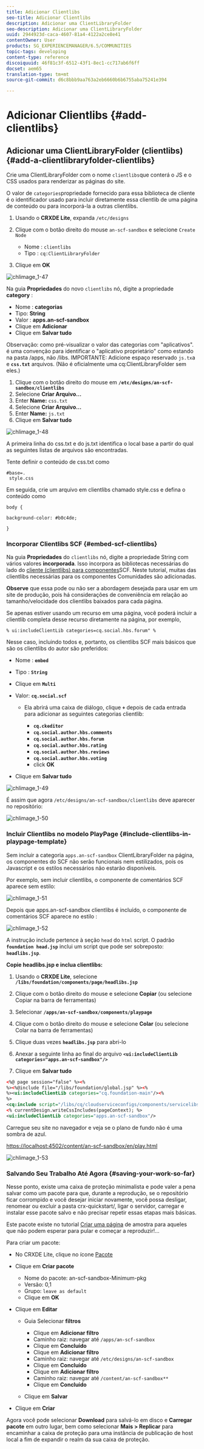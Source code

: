 ```yaml
---
title: Adicionar Clientlibs
seo-title: Adicionar Clientlibs
description: Adicionar uma ClientLibraryFolder
seo-description: Adicionar uma ClientLibraryFolder
uuid: 2944923d-caca-4607-81a4-4122a2ce8e41
contentOwner: User
products: SG_EXPERIENCEMANAGER/6.5/COMMUNITIES
topic-tags: developing
content-type: reference
discoiquuid: 46f81c3f-6512-43f1-8ec1-cc717ab6f6ff
docset: aem65
translation-type: tm+mt
source-git-commit: d6c8bbb9aa763a2eb6660b6b6755aba75241e394

---
```



# Adicionar Clientlibs {#add-clientlibs}

## Adicionar uma ClientLibraryFolder (clientlibs) {#add-a-clientlibraryfolder-clientlibs}

Crie uma ClientLibraryFolder com o nome `clientlibs`que conterá o JS e o CSS usados para renderizar as páginas do site.

O valor de `categories`propriedade fornecido para essa biblioteca de cliente é o identificador usado para incluir diretamente essa clientlib de uma página de conteúdo ou para incorporá-la a outras clientlibs.

1. Usando o **CRXDE Lite**, expanda `/etc/designs`

1. Clique com o botão direito do mouse `an-scf-sandbox` e selecione `Create Node`

   * Nome : `clientlibs`
   * Tipo : `cq:ClientLibraryFolder`

1. Clique em **OK**

![chlimage_1-47](assets/chlimage_1-47.png)

Na guia **Propriedades** do novo `clientlibs` nó, digite a propriedade **category** :

* Nome : **categorias**
* Tipo: **String**
* Valor : **apps.an-scf-sandbox**
* Clique em **Adicionar**
* Clique em **Salvar tudo**

Observação: como pré-visualizar o valor das categorias com &quot;aplicativos&quot;. é uma convenção para identificar o &quot;aplicativo proprietário&quot; como estando na pasta /apps, não /libs.  IMPORTANTE: Adicione espaço reservado `js.tx`a e **`css.txt`** arquivos. (Não é oficialmente uma cq:ClientLibraryFolder sem eles.)

1. Clique com o botão direito do mouse em **`/etc/designs/an-scf-sandbox/clientlibs`**
1. Selecione **Criar Arquivo...**
1. Enter **Name:** `css.txt`
1. Selecione **Criar Arquivo...**
1. Enter **Name:** `js.txt`
1. Clique em **Salvar tudo**

![chlimage_1-48](assets/chlimage_1-48.png)

A primeira linha do css.txt e do js.txt identifica o local base a partir do qual as seguintes listas de arquivos são encontradas.

Tente definir o conteúdo de css.txt como

```
#base=.
 style.css
```

Em seguida, crie um arquivo em clientlibs chamado style.css e defina o conteúdo como

`body {`

`background-color: #b0c4de;`

`}`

### Incorporar Clientlibs SCF {#embed-scf-clientlibs}

Na guia **Propriedades** do `clientlibs` nó, digite a propriedade String com vários valores **incorporada**. Isso incorpora as bibliotecas necessárias do lado do [cliente (clientlibs) para componentes](/help/communities/client-customize.md#clientlibs-for-scf)SCF. Neste tutorial, muitas das clientlibs necessárias para os componentes Comunidades são adicionadas.

**Observe** que essa pode ou não ser a abordagem desejada para usar em um site de produção, pois há considerações de conveniência em relação ao tamanho/velocidade dos clientlibs baixados para cada página.

Se apenas estiver usando um recurso em uma página, você poderá incluir a clientlib completa desse recurso diretamente na página, por exemplo,

`% ui:includeClientLib categories=cq.social.hbs.forum" %`

Nesse caso, incluindo todos e, portanto, os clientlibs SCF mais básicos que são os clientlibs do autor são preferidos:

* Nome : **`embed`**
* Tipo : **`String`**
* Clique em **`Multi`**
* Valor: **`cq.social.scf`**

   * Ela abrirá uma caixa de diálogo, clique **`+`** depois de cada entrada para adicionar as seguintes categorias clientlib:

      * **`cq.ckeditor`**
      * **`cq.social.author.hbs.comments`**
      * **`cq.social.author.hbs.forum`**
      * **`cq.social.author.hbs.rating`**
      * **`cq.social.author.hbs.reviews`**
      * **`cq.social.author.hbs.voting`**
      * click **OK**

* Clique em **Salvar tudo**

![chlimage_1-49](assets/chlimage_1-49.png)

É assim que agora `/etc/designs/an-scf-sandbox/clientlibs` deve aparecer no repositório:

![chlimage_1-50](assets/chlimage_1-50.png)

### Incluir Clientlibs no modelo PlayPage {#include-clientlibs-in-playpage-template}

Sem incluir a categoria `apps.an-scf-sandbox` ClientLibraryFolder na página, os componentes do SCF não serão funcionais nem estilizados, pois os Javascript e os estilos necessários não estarão disponíveis.

Por exemplo, sem incluir clientlibs, o componente de comentários SCF aparece sem estilo:

![chlimage_1-51](assets/chlimage_1-51.png)

Depois que apps.an-scf-sandbox clientlibs é incluído, o componente de comentários SCF aparece no estilo :

![chlimage_1-52](assets/chlimage_1-52.png)

A instrução include pertence à seção `head` do `html` script. O padrão **`foundation head.jsp`** inclui um script que pode ser sobreposto: **`headlibs.jsp`**.

**Copie headlibs.jsp e inclua clientlibs:**

1. Usando o **CRXDE Lite**, selecione **`/libs/foundation/components/page/headlibs.jsp`**

1. Clique com o botão direito do mouse e selecione **Copiar** (ou selecione Copiar na barra de ferramentas)
1. Selecionar **`/apps/an-scf-sandbox/components/playpage`**
1. Clique com o botão direito do mouse e selecione **Colar** (ou selecione Colar na barra de ferramentas)
1. Clique duas vezes **`headlibs.jsp`** para abri-lo
1. Anexar a seguinte linha ao final do arquivo
   **`<ui:includeClientLib categories="apps.an-scf-sandbox"/>`**

1. Clique em **Salvar tudo**

```xml
<%@ page session="false" %><%
%><%@include file="/libs/foundation/global.jsp" %><%
%><ui:includeClientLib categories="cq.foundation-main"/><%
%>
<cq:include script="/libs/cq/cloudserviceconfigs/components/servicelibs/servicelibs.jsp"/>
<% currentDesign.writeCssIncludes(pageContext); %>
<ui:includeClientLib categories="apps.an-scf-sandbox"/>
```

Carregue seu site no navegador e veja se o plano de fundo não é uma sombra de azul.

[https://localhost:4502/content/an-scf-sandbox/en/play.html](https://localhost:4502/content/an-scf-sandbox/en/play.html)

![chlimage_1-53](assets/chlimage_1-53.png)

### Salvando Seu Trabalho Até Agora {#saving-your-work-so-far}

Nesse ponto, existe uma caixa de proteção minimalista e pode valer a pena salvar como um pacote para que, durante a reprodução, se o repositório ficar corrompido e você desejar iniciar novamente, você possa desligar, renomear ou excluir a pasta crx-quickstart/, ligar o servidor, carregar e instalar esse pacote salvo e não precisar repetir essas etapas mais básicas.

Este pacote existe no tutorial [Criar uma página](/help/communities/create-sample-page.md) de amostra para aqueles que não podem esperar para pular e começar a reproduzir!...

Para criar um pacote:

* No CRXDE Lite, clique no ícone [Pacote](https://localhost:4502/crx/packmgr/)
* Clique em **Criar pacote**

   * Nome do pacote: an-scf-sandbox-Minimum-pkg
   * Versão: 0,1
   * Grupo: `leave as default`
   * Clique em **OK**

* Clique em **Editar**

   * Guia Selecionar **filtros**

      * Clique em **Adicionar filtro**
      * Caminho raiz: navegar até `/apps/an-scf-sandbox`
      * Clique em **Concluído**
      * Clique em **Adicionar filtro**
      * Caminho raiz: navegar até `/etc/designs/an-scf-sandbox`
      * Clique em **Concluído**
      * Clique em **Adicionar filtro**
      * Caminho raiz: navegar até `/content/an-scf-sandbox**`
      * Clique em **Concluído**
   * Clique em **Salvar**


* Clique em **Criar**

Agora você pode selecionar **Download** para salvá-lo em disco e **Carregar pacote** em outro lugar, bem como selecionar **Mais > Replicar** para encaminhar a caixa de proteção para uma instância de publicação de host local a fim de expandir o realm da sua caixa de proteção.